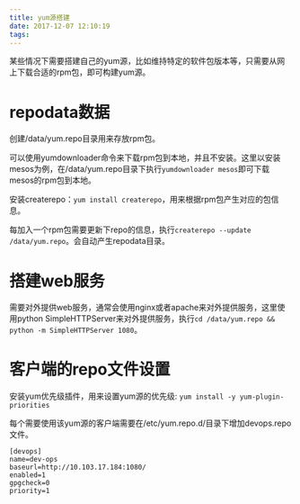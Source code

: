 ```yaml
---
title: yum源搭建
date: 2017-12-07 12:10:19
tags:
---
```


某些情况下需要搭建自己的yum源，比如维持特定的软件包版本等，只需要从网上下载合适的rpm包，即可构建yum源。

# repodata数据

创建/data/yum.repo目录用来存放rpm包。

可以使用yumdownloader命令来下载rpm包到本地，并且不安装。这里以安装mesos为例，在/data/yum.repo目录下执行`yumdownloader mesos`即可下载mesos的rpm包到本地。

安装createrepo：`yum install createrepo`，用来根据rpm包产生对应的包信息。

每加入一个rpm包需要更新下repo的信息，执行`createrepo --update /data/yum.repo`。会自动产生repodata目录。

# 搭建web服务

需要对外提供web服务，通常会使用nginx或者apache来对外提供服务，这里使用python SimpleHTTPServer来对外提供服务，执行`cd /data/yum.repo && python -m SimpleHTTPServer 1080`。

# 客户端的repo文件设置

安装yum优先级插件，用来设置yum源的优先级: `yum install -y yum-plugin-priorities`

每个需要使用该yum源的客户端需要在/etc/yum.repo.d/目录下增加devops.repo文件。

```
[devops]
name=dev-ops
baseurl=http://10.103.17.184:1080/
enabled=1
gpgcheck=0
priority=1
```
